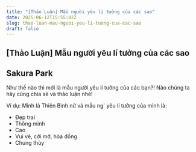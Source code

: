 ```yaml
---
title: "[Thảo Luận] Mẫu người yêu lí tưởng của các sao"
date: 2025-06-12T15:55:02Z
slug: thao-luan-mau-nguoi-yeu-li-tuong-cua-cac-sao
draft: false
---
```


## [Thảo Luận] Mẫu người yêu lí tưởng của các sao

## Sakura Park

Như thế nào thì mới là mẫu người yêu lí tưởng của các bạn?! Nào chúng ta hãy cùng chia sẻ và thảo luận nhé! 
 
Ví dụ:
Mình là Thiên Bình nữ và mẫu ng` yêu lí tưởng của mình là:
- Đẹp trai
- Thông minh
- Cao
- Vui vẻ, cởi mở, hòa đồng
- Chung thủy